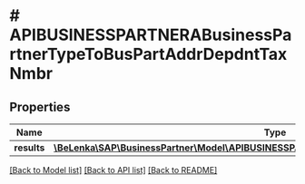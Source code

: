 # # APIBUSINESSPARTNERABusinessPartnerTypeToBusPartAddrDepdntTaxNmbr

## Properties

Name | Type | Description | Notes
------------ | ------------- | ------------- | -------------
**results** | [**\BeLenka\SAP\BusinessPartner\Model\APIBUSINESSPARTNERABusPartAddrDepdntTaxNmbrType[]**](APIBUSINESSPARTNERABusPartAddrDepdntTaxNmbrType.md) |  | [optional]

[[Back to Model list]](../../README.md#models) [[Back to API list]](../../README.md#endpoints) [[Back to README]](../../README.md)
